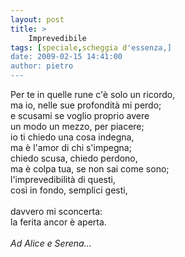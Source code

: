 ```yaml
---
layout: post
title: >
    Imprevedibile
tags: [speciale,scheggia d'essenza,]
date: 2009-02-15 14:41:00
author: pietro
---
```

Per te in quelle rune c'è solo un ricordo,<br/>ma io, nelle sue profondità mi perdo;<br/>e scusami se voglio proprio avere<br/>un modo un mezzo, per piacere;<br/>io ti chiedo una cosa indegna,<br/>ma è l'amor di chi s'impegna;<br/>chiedo scusa, chiedo perdono,<br/>ma è colpa tua, se non sai come sono;<br/>l'imprevedibilità di questi,<br/>così in fondo, semplici gesti,<br/><br/>davvero mi sconcerta:<br/>la ferita ancor è aperta.<br/><br/><span style="font-style: italic">Ad Alice e Serena...</span>
